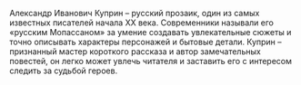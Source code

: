 <!--2017-01-04 13:38:54-->
Александр Иванович Куприн – русский прозаик, один из самых известных писателей начала ХХ века. Современники называли его «русским Мопассаном» за умение создавать увлекательные сюжеты и точно описывать характеры персонажей и бытовые детали. Куприн – признанный мастер короткого рассказа и автор замечательных повестей, он легко может увлечь читателя и заставить его с интересом следить за судьбой героев.